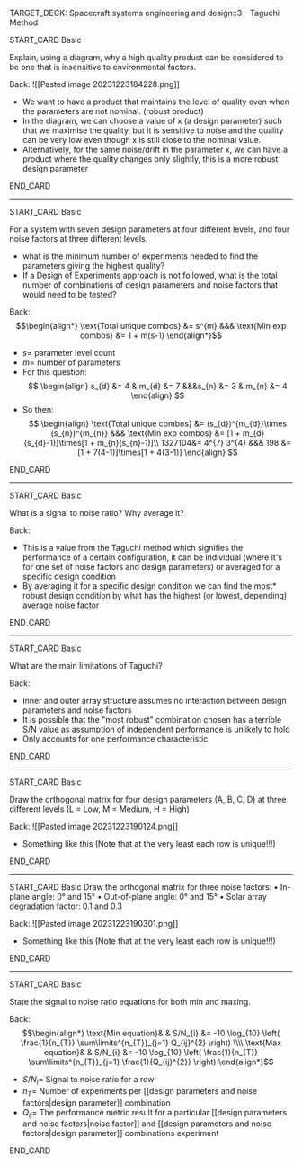TARGET_DECK: Spacecraft systems engineering and design::3 - Taguchi Method



START_CARD
Basic

Explain, using a diagram, why a high quality product can be considered to be one that is insensitive to environmental factors.

Back: 
![[Pasted image 20231223184228.png]]
-  We want to have a product that maintains the level of quality even when the parameters are not nominal. (robust product)
- In the diagram, we can choose a value of x (a design parameter) such that we maximise the quality, but it is sensitive to noise and the quality can be very low even though x is still close to the nominal value. 
- Alternatively, for the same noise/drift in the parameter x, we can have a product where the quality changes only slightly, this is a more robust design parameter
<!--ID: 1703407852175-->
END_CARD


--------

START_CARD
Basic

For a system with seven design parameters at four different levels, and four noise factors at three different levels. 
- what is the minimum number of experiments needed to find the parameters giving the highest quality? 
- If a Design of Experiments approach is not followed, what is the total number of combinations of design parameters and noise factors that would need to be tested?

Back: 
$$\begin{align*} \text{Total unique combos}  &= s^{m} &&& \text{Min exp combos}  &= 1 + m(s-1)  \end{align*}$$
- $s=$ parameter level count
- $m=$ number of parameters
- For this question:
$$ \begin{align}
s_{d} &= 4 & m_{d} &= 7  &&&s_{n} &= 3 & m_{n} &= 4 
\end{align} $$
- So then:
$$ \begin{align}
\text{Total unique combos}  &= (s_{d})^{m_{d}}\times (s_{n})^{m_{n}} &&& \text{Min exp combos}  &= [1 + m_{d}(s_{d}-1)]\times[1 + m_{n}(s_{n}-1)]\\
1327104&= 4^{7} 3^{4}  &&& 198 &=  [1 + 7(4-1)]\times[1 + 4(3-1)]
\end{align} $$
<!--ID: 1703407852185-->
END_CARD


--------

START_CARD
Basic

What is a signal to noise ratio? Why average it?

Back: 
- This is a value from the Taguchi method which signifies the performance of a certain configuration, it can be individual (where it's for one set of noise factors and design parameters) or averaged for a specific design condition
- By averaging it for a specific design condition we can find the most* robust design condition by what has the highest (or lowest, depending) average noise factor
<!--ID: 1703407852194-->
END_CARD



--------

START_CARD
Basic

What are the main limitations of Taguchi?

Back: 
- Inner and outer array structure assumes no interaction between design parameters and noise factors
- It is possible that the "most robust" combination chosen has a terrible S/N value as assumption of independent performance is unlikely to hold
- Only accounts for one performance characteristic
<!--ID: 1703407852204-->
END_CARD



--------

START_CARD
Basic

Draw the orthogonal matrix for four design parameters (A, B, C, D) at three different levels (L = Low, M = Medium, H = High)

Back: 
![[Pasted image 20231223190124.png]]
- Something like this (Note that at the very least each row is unique!!!)
<!--ID: 1703407852213-->
END_CARD


--------

START_CARD
Basic
Draw the orthogonal matrix for three noise factors:
• In-plane angle: 0° and 15°
• Out-of-plane angle: 0° and 15°
• Solar array degradation factor: 0.1 and 0.3

Back: 
![[Pasted image 20231223190301.png]]
- Something like this (Note that at the very least each row is unique!!!)
<!--ID: 1703407852222-->
END_CARD

 

--------

START_CARD
Basic

State the signal to noise ratio equations for both min and maxing.

Back: 
$$\begin{align*} \text{Min equation}& & S/N_{i}  &= -10 \log_{10} \left( \frac{1}{n_{T}} \sum\limits^{n_{T}}_{j=1} Q_{ij}^{2} \right) \\\\ \text{Max equation}& & S/N_{i}  &= -10 \log_{10} \left( \frac{1}{n_{T}} \sum\limits^{n_{T}}_{j=1} \frac{1}{Q_{ij}^{2}} \right)  \end{align*}$$


- $S/N_{i}=$ Signal to noise ratio for a row
- $n_{T}=$ Number of experiments per [[design parameters and noise factors|design parameter]] combination
- $Q_{ij}=$ The performance metric result for a particular [[design parameters and noise factors|noise factor]] and [[design parameters and noise factors|design parameter]] combinations experiment
<!--ID: 1704973040182-->
END_CARD









